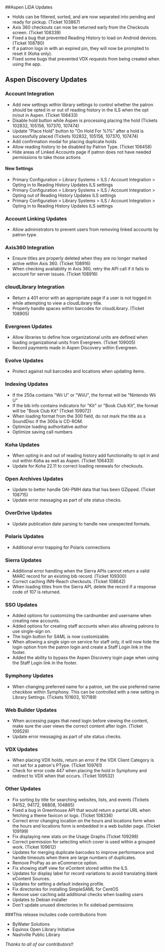 ##Aspen LiDA Updates
- Holds can be filtered, sorted, and are now separated into pending and ready for pickup. (Ticket 103867) 
- Axis 360 checkouts can now be returned early from the Checkouts screen. (Ticket 108339)
- Fixed a bug that prevented Reading History to load on Android devices. (Ticket 108780)
- If a patron logs in with an expired pin, they will now be prompted to reset it (Koha only).
- Fixed some bugs that prevented VDX requests from being created when using the app.

## Aspen Discovery Updates
### Account Integration
- Add new settings within library settings to control whether the patron should be opted in or out of reading history in the ILS when the opt in/out in Aspen. (Ticket 106433)
- Disable hold button while Aspen is processing placing the hold (Tickets 102832, 105156, 107370, 107474)
- Update "Place Hold" button to "On Hold For %1%" after a hold is successfully placed (Tickets 102832, 105156, 107370, 107474)
- Add confirmation modal for placing duplicate holds
- Allow reading history to be disabled by Patron Type. (Ticket 106458)
- Hide areas of Linked Accounts page if patron does not have needed permissions to take those actions
#### New Settings
- Primary Configuration > Library Systems > ILS / Account Integration > Opting in to Reading History Updates ILS settings
- Primary Configuration > Library Systems > ILS / Account Integration > Opting out of Reading History Updates ILS settings
- Primary Configuration > Library Systems > ILS / Account Integration > Opting in to Reading History Updates ILS settings

### Account Linking Updates
- Allow administrators to prevent users from removing linked accounts by patron type. 

### Axis360 Integration
- Ensure titles are properly deleted when they are no longer marked active within Axis 360. (Ticket 108916)
- When checking availability in Axis 360, retry the API call if it fails to account for server issues. (Ticket 108916) 

### cloudLibrary Integration
- Return a 401 error with an appropriate page if a user is not logged in while attempting to view a cloudLibrary title.
- Properly handle spaces within barcodes for cloudLibrary. (Ticket 108905)

### Evergreen Updates
- Allow libraries to define how organizational units are defined when loading organizational units from Evergreen. (Ticket 109005)
- Record payments made in Aspen Discovery within Evergreen.

### Evolve Updates
- Protect against null barcodes and locations when updating items. 

### Indexing Updates
- If the 250a contains "Wii U" or "WiiU", the format will be "Nintendo Wii U"
- If the bib info contains indicators for "Kit" or "Book Club Kit", the format will be "Book Club Kit" (Ticket 109072)
- When loading format from the 300 field, do not mark the title as a SoundDisc if the 300a is CD-ROM. 
- Optimize loading authoritative author
- Optimize saving call numbers

### Koha Updates
- When opting in and out of reading history add functionality to opt in and out within Koha as well as Aspen. (Ticket 106433)
- Update for Koha 22.11 to correct loading renewals for checkouts.  

### Open Archives Updates
- Update to better handle OAI-PMH data that has been GZipped. (Ticket 108715)
- Update error messaging as part of site status checks.

### OverDrive Updates
- Update publication date parsing to handle new unexpected formats.

### Polaris Updates
- Additional error trapping for Polaris connections

### Sierra Updates
- Additional error handling when the Sierra APIs cannot return a valid MARC record for an existing bib record. (Ticket 109300)
- Correct caching INN-Reach checkouts. (Ticket 108642)
- When loading titles from the Sierra API, delete the record if a response code of 107 is returned.  

### SSO Updates
- Added options for customizing the cardnumber and username when creating new accounts.
- Added options for creating staff accounts when also allowing patrons to use single-sign on.
- The login button for SAML is now customizable.
- When allowing a single sign-on service for staff only, it will now hide the login option from the patron login and create a Staff Login link in the footer.
- Added the ability to bypass the Aspen Discovery login page when using the Staff Login link in the footer.

### Symphony Updates
- When changing preferred name for a patron, set the use preferred name checkbox within Symphony. This can be controlled with a new setting in Library Settings. (Tickets 101603, 107189)

### Web Builder Updates
- When accessing pages that need login before viewing the content, make sure the user views the correct content after login. (Ticket 109529)
- Update error messaging as part of site status checks.

### VDX Updates
- When placing VDX holds, return an error if the VDX Client Category is not set for a patron's PType. (Ticket 109761)
- Check for error code 447 when placing the hold in Symphony and redirect to VDX when that occurs. (Ticket 109532)

### Other Updates
- Fix sorting by title for searching websites, lists, and events (Tickets 94152, 94172, 98808, 104865)
- Fixed a bug in Greenhouse API that would return a partial URL when fetching a theme favicon or logo. (Ticket 108336)
- Correct error changing location on the hours and locations form when the hours and locations form is embedded in a web builder page. (Ticket 109199)
- Fix displaying new stats on the Usage Graphs (Ticket 109298)
- Correct permission for selecting which cover is used within a grouped work. (Ticket 109612)
- Updates for merging duplicate barcodes to improve performance and handle timeouts when there are large numbers of duplicates. 
- Remove ProPay as an eCommerce option.
- Fix showing staff view for eContent stored within the ILS.
- Updates for display label for record variations to avoid translating blank eContent Sources.
- Updates for setting a default indexing profile. 
- Fix directories for installing SimpleSAML for CentOS
- Remove user caching add additional checks when loading users
- Updates to Debian installer
- Don't update unused directories in fix sideload permissions

###This release includes code contributions from
- ByWater Solutions
- Equinox Open Library Initiative
- Nashville Public Library

_Thanks to all of our contributors!!_